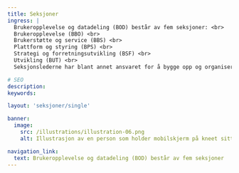 ```yaml
---
title: Seksjoner
ingress: |
  Brukeropplevelse og datadeling (BOD) består av fem seksjoner: <br>
  Brukeropplevelse (BBO) <br>
  Brukerstøtte og service (BBS) <br>
  Plattform og styring (BPS) <br>
  Strategi og forretningsutvikling (BSF) <br>
  Utvikling (BUT) <br>
  Seksjonslederne har blant annet ansvaret for å bygge opp og organisere fagavdelingene, lede personalet og generelt styre arbeidet i seksjonen.

# SEO
description:
keywords:

layout: 'seksjoner/single'

banner:
  image:
    src: /illustrations/illustration-06.png
    alt: Illustrasjon av en person som holder mobilskjerm på kneet sitt

navigation_link:
  text: Brukeropplevelse og datadeling (BOD) består av fem seksjoner
---
```

